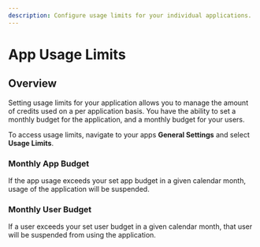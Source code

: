 ```yaml
---
description: Configure usage limits for your individual applications.
---
```


# App Usage Limits

## Overview

Setting usage limits for your application allows you to manage the amount of credits used on a per application basis. You have the ability to set a monthly budget for the application, and a monthly budget for your users.&#x20;

To access usage limits, navigate to your apps **General Settings** and select **Usage Limits**.

### Monthly App Budget&#x20;

If the app usage exceeds your set app budget in a given calendar month, usage of the application will be suspended.

### Monthly User Budget&#x20;

If a user exceeds your set user budget in a given calendar month, that user will be suspended from using the application.&#x20;
